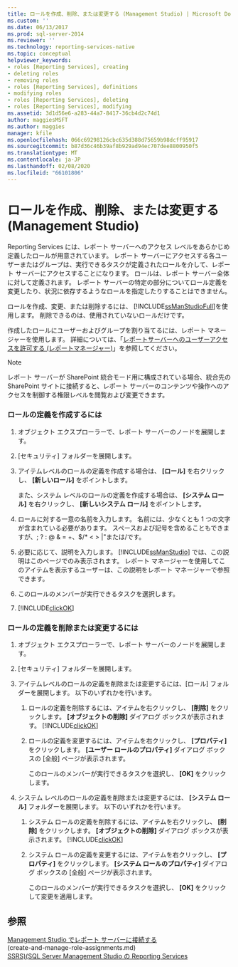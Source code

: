 ```yaml
---
title: ロールを作成、削除、または変更する (Management Studio) | Microsoft Docs
ms.custom: ''
ms.date: 06/13/2017
ms.prod: sql-server-2014
ms.reviewer: ''
ms.technology: reporting-services-native
ms.topic: conceptual
helpviewer_keywords:
- roles [Reporting Services], creating
- deleting roles
- removing roles
- roles [Reporting Services], definitions
- modifying roles
- roles [Reporting Services], deleting
- roles [Reporting Services], modifying
ms.assetid: 3d1d56e6-a283-44a7-8417-36cb4d2c74d1
author: maggiesMSFT
ms.author: maggies
manager: kfile
ms.openlocfilehash: 066c69298126cbc635d388d75659b98dcff95917
ms.sourcegitcommit: b87d36c46b39af8b929ad94ec707dee8800950f5
ms.translationtype: MT
ms.contentlocale: ja-JP
ms.lasthandoff: 02/08/2020
ms.locfileid: "66101806"
---
```

# <a name="create-delete-or-modify-a-role-management-studio"></a>ロールを作成、削除、または変更する (Management Studio)
  Reporting Services には、レポート サーバーへのアクセス レベルをあらかじめ定義したロールが用意されています。 レポート サーバーにアクセスする各ユーザーまたはグループは、実行できるタスクが定義されたロールを介して、レポート サーバーにアクセスすることになります。 ロールは、レポート サーバー全体に対して定義されます。 レポート サーバーの特定の部分についてロール定義を変更したり、状況に依存するようなロールを指定したりすることはできません。  
  
 ロールを作成、変更、または削除するには、 [!INCLUDE[ssManStudioFull](../../includes/ssmanstudiofull-md.md)]を使用します。 削除できるのは、使用されていないロールだけです。  
  
 作成したロールにユーザーおよびグループを割り当てるには、レポート マネージャーを使用します。 詳細については、「[レポートサーバーへのユーザーアクセスを許可する &#40;レポートマネージャー&#41;](grant-user-access-to-a-report-server.md)」を参照してください。  
  
> [!NOTE]  
>  レポート サーバーが SharePoint 統合モード用に構成されている場合、統合先の SharePoint サイトに接続すると、レポート サーバーのコンテンツや操作へのアクセスを制御する権限レベルを閲覧および変更できます。  
  
### <a name="to-create-a-role-definition"></a>ロールの定義を作成するには  
  
1.  オブジェクト エクスプローラーで、レポート サーバーのノードを展開します。  
  
2.  [セキュリティ] フォルダーを展開します。  
  
3.  アイテムレベルのロールの定義を作成する場合は、 **[ロール]** を右クリックし、 **[新しいロール]** をポイントします。  
  
     また、システム レベルのロールの定義を作成する場合は、 **[システム ロール]** を右クリックし、 **[新しいシステム ロール]** をポイントします。  
  
4.  ロールに対する一意の名前を入力します。 名前には、少なくとも 1 つの文字が含まれている必要があります。 スペースおよび記号を含めることもできますが、; ? : \@ & = +、$/* \< > |"または/です。  
  
5.  必要に応じて、説明を入力します。 
  [!INCLUDE[ssManStudio](../../includes/ssmanstudio-md.md)] では、この説明はこのページでのみ表示されます。 レポート マネージャーを使用してこのアイテムを表示するユーザーは、この説明をレポート マネージャーで参照できます。  
  
6.  このロールのメンバーが実行できるタスクを選択します。  
  
7.  [!INCLUDE[clickOK](../../includes/clickok-md.md)]  
  
### <a name="to-delete-or-modify-a-role-definition"></a>ロールの定義を削除または変更するには  
  
1.  オブジェクト エクスプローラーで、レポート サーバーのノードを展開します。  
  
2.  [セキュリティ] フォルダーを展開します。  
  
3.  アイテムレベルのロールの定義を削除または変更するには、[ロール] フォルダーを展開します。 以下のいずれかを行います。  
  
    1.  ロールの定義を削除するには、アイテムを右クリックし、 **[削除]** をクリックします。 
  **[オブジェクトの削除]** ダイアログ ボックスが表示されます。 [!INCLUDE[clickOK](../../includes/clickok-md.md)]  
  
    2.  ロールの定義を変更するには、アイテムを右クリックし、 **[プロパティ]** をクリックします。 **[ユーザー ロールのプロパティ]** ダイアログ ボックスの [全般] ページが表示されます。  
  
         このロールのメンバーが実行できるタスクを選択し、 **[OK]** をクリックします。  
  
4.  システム レベルのロールの定義を削除または変更するには、 **[システム ロール]** フォルダーを展開します。 以下のいずれかを行います。  
  
    1.  システム ロールの定義を削除するには、アイテムを右クリックし、 **[削除]** をクリックします。 
  **[オブジェクトの削除]** ダイアログ ボックスが表示されます。 [!INCLUDE[clickOK](../../includes/clickok-md.md)]  
  
    2.  システム ロールの定義を変更するには、アイテムを右クリックし、 **[プロパティ]** をクリックします。 
  **[システム ロールのプロパティ]** ダイアログ ボックスの [全般] ページが表示されます。  
  
         このロールのメンバーが実行できるタスクを選択し、 **[OK]** をクリックして変更を適用します。  
  
## <a name="see-also"></a>参照  
 [Management Studio でレポート サーバーに接続する](../tools/connect-to-a-report-server-in-management-studio.md)   
 (create-and-manage-role-assignments.md)   
 [SSRS&#41;&#40;SQL Server Management Studio の Reporting Services](../tools/reporting-services-in-sql-server-management-studio-ssrs.md)  
  
  
